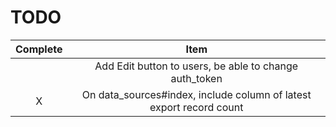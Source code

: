 # TODO

| Complete | Item |
| :-: | :-: |
|  |  Add Edit button to users, be able to change auth_token |
| X |  On data_sources#index, include column of latest export record count |


